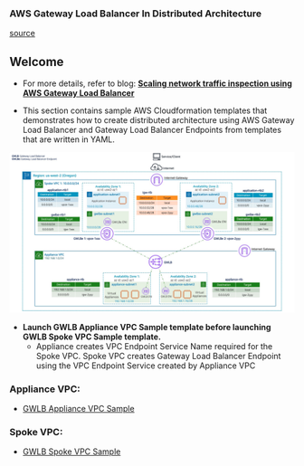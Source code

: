 ### AWS Gateway Load Balancer In Distributed Architecture

[source](https://github.com/aws-samples/aws-gateway-load-balancer-code-samples/tree/main/aws-cloudformation/distributed_architecture)

## Welcome

* For more details, refer to blog: **[Scaling network traffic inspection using AWS Gateway Load Balancer](https://aws.amazon.com/blogs/networking-and-content-delivery/scaling-network-traffic-inspection-using-aws-gateway-load-balancer/)**

* This section contains sample AWS Cloudformation templates that demonstrates how to create distributed architecture using AWS Gateway Load Balancer and Gateway Load Balancer Endpoints from templates that are written in YAML.

![](images/gwlb_distributed_architecture.jpg)

 * **Launch GWLB Appliance VPC Sample template before launching GWLB Spoke VPC Sample template.**
   * Appliance creates VPC Endpoint Service Name required for the Spoke VPC. Spoke VPC creates Gateway Load Balancer Endpoint using the VPC Endpoint Service created by Appliance VPC 

### **Appliance VPC:**
* [GWLB Appliance VPC Sample](DistributedArchitectureApplianceVpc2Az.yaml)

### **Spoke VPC:**
* [GWLB Spoke VPC Sample](DistributedArchitectureSpokeVpc2Az.yaml)
